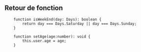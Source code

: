 ## Retour de fonction

        function isWeekEnd(day: Days): boolean {
            return day === Days.Saturday || day === Days.Sunday;   
        }
        
        function setAge(age:number): void {
            this.user.age = age;
        }
